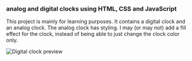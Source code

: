 ### analog and digital clocks using HTML, CSS and JavaScript

This project is mainly for learning purposes. 
It contains a digital clock and an analog clock.
The analog clock has styling. I may (or may not) add a fill effect for the clock, instead of being able to just change the clock color only.

![Digital clock preview](https://github.com/theSlovak/clocks/blob/main/previews/digital.png)
